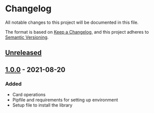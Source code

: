 # Changelog
All notable changes to this project will be documented in this file.

The format is based on [Keep a Changelog](https://keepachangelog.com/en/1.0.0/),
and this project adheres to [Semantic Versioning](https://semver.org/spec/v2.0.0.html).

## [Unreleased]

## [1.0.0] - 2021-08-20
### Added
- Card operations
- Pipfile and requirements for setting up environment
- Setup file to install the library

[Unreleased]: https://github.com/Cryptnox-Software/cryptnoxpy/compare/v1.0.0...HEAD
[1.0.0]: https://github.com/Cryptnox-Software/cryptnoxpy/releases/tag/v1.0.0
